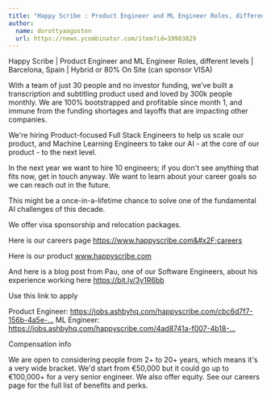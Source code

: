 ```yaml
---
title: "Happy Scribe : Product Engineer and ML Engineer Roles, different levels"
author:
  name: dorottyaagoston
  url: https://news.ycombinator.com/item?id=39903829
---
```

Happy Scribe | Product Engineer and ML Engineer Roles, different levels | Barcelona, Spain | Hybrid or 80% On Site (can sponsor VISA)

With a team of just 30 people and no investor funding, we’ve built a transcription and subtitling product used and loved by 300k people monthly. We are 100% bootstrapped and profitable since month 1, and immune from the funding shortages and layoffs that are impacting other companies.

We&#x27;re hiring Product-focused Full Stack Engineers to help us scale our product, and Machine Learning Engineers to take our AI - at the core of our product - to the next level.

In the next year we want to hire 10 engineers; if you don&#x27;t see anything that fits now, get in touch anyway. We want to learn about your career goals so we can reach out in the future.

This might be a once-in-a-lifetime chance to solve one of the fundamental AI challenges of this decade.

We offer visa sponsorship and relocation packages.

Here is our careers page <a href="https:&#x2F;&#x2F;www.happyscribe.com&#x2F;careers" rel="nofollow">https:&#x2F;&#x2F;www.happyscribe.com&#x2F;careers</a>

Here is our product www.happyscribe.com

And here is a blog post from Pau, one of our Software Engineers, about his experience working here <a href="https:&#x2F;&#x2F;bit.ly&#x2F;3y1R6bb" rel="nofollow">https:&#x2F;&#x2F;bit.ly&#x2F;3y1R6bb</a>

Use this link to apply

Product Engineer: <a href="https:&#x2F;&#x2F;jobs.ashbyhq.com&#x2F;happyscribe.com&#x2F;cbc6d7f7-156b-4a5e-bfc6-bea117023ac8?utm_source=hacker_news">https:&#x2F;&#x2F;jobs.ashbyhq.com&#x2F;happyscribe.com&#x2F;cbc6d7f7-156b-4a5e-...</a>
ML Engineer: <a href="https:&#x2F;&#x2F;jobs.ashbyhq.com&#x2F;happyscribe.com&#x2F;4ad8741a-f007-4b18-a097-53405919d7f5?utm_source=hacker_news">https:&#x2F;&#x2F;jobs.ashbyhq.com&#x2F;happyscribe.com&#x2F;4ad8741a-f007-4b18-...</a>

Compensation info

We are open to considering people from 2+ to 20+ years, which means it&#x27;s a very wide bracket. We&#x27;d start from €50,000 but it could go up to €100,000+ for a very senior engineer. We also offer equity. See our careers page for the full list of benefits and perks.
